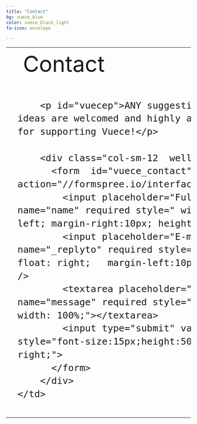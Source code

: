 ```yaml
---
title: "Contact"
bg: vuece_blue
color: vuece_black_light
fa-icon: envelope

---
```


<head>
<style>
#vuecep{
    font-size: 30px;
}
</style>
</head>

<table>
  <tr>
    <td rowspan="2">
    <span class="fa-stack subtlecircle" style="font-size:60px; background:rgba(255,166,0,0)">
          <i class="fa fa-circle fa-stack-2x text-vuece_black_light"></i>
		  <i class="fa fa-send fa-stack-1x text-vuece_blue"></i>
	</span>
	</td>
	<td style="font-size:60px;text-align:left;">
    	Contact
	</td>		
  </tr>
  
   <tr>
	<td style="font-size:30px;line-height:1.4;padding:15px;">
	
		<p id="vuecep">ANY suggestions, bug reports, ideas are welcomed and highly appreciated, thank you for supporting Vuece!</p>
		
		<div class="col-sm-12  well">
		  <form  id="vuece_contact" method="POST" action="//formspree.io/interface2johnson@gmail.com">
		    <input placeholder="Full Name" type="text" name="name" required style=" width: 48%;   float: left; margin-right:10px; height:37px;">
		    <input placeholder="E-mail" type="email" name="_replyto" required style=" width: 48%;   float: right;   margin-left:10px;height:37px;"><br />
		    <textarea placeholder="Message" name="message" required style=" height: 100px;  width: 100%;"></textarea>
		    <input type="submit" value="Send" style="font-size:15px;height:50px;width:100px;float: right;">
		  </form>
		</div>
	</td>		
  </tr>
</table>



